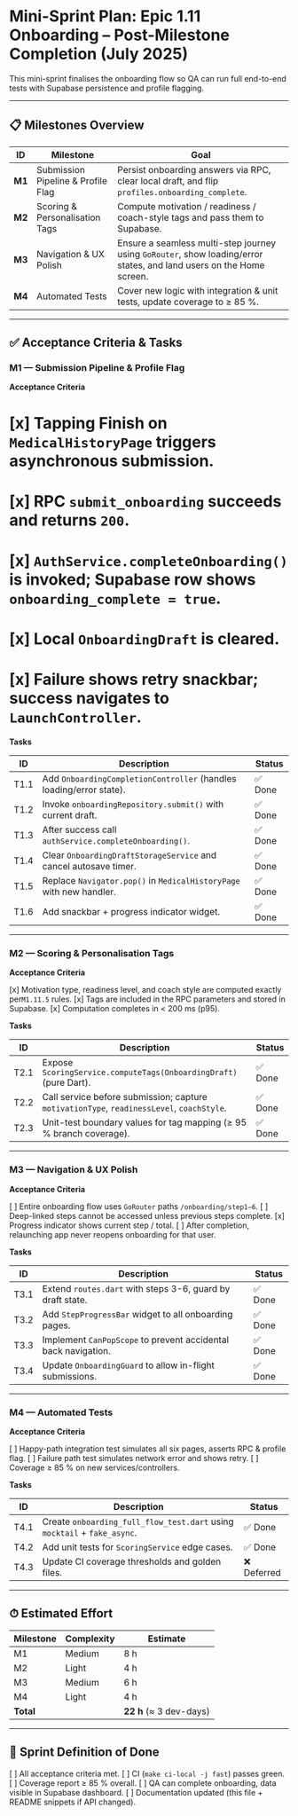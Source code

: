 # Mini-Sprint Plan: Epic 1.11 Onboarding – Post-Milestone Completion (July 2025)

This mini-sprint finalises the onboarding flow so QA can run full end-to-end
tests with Supabase persistence and profile flagging.

---

## 📋 Milestones Overview

| ID     | Milestone                          | Goal                                                                                                                 |
| ------ | ---------------------------------- | -------------------------------------------------------------------------------------------------------------------- |
| **M1** | Submission Pipeline & Profile Flag | Persist onboarding answers via RPC, clear local draft, and flip `profiles.onboarding_complete`.                      |
| **M2** | Scoring & Personalisation Tags     | Compute motivation / readiness / coach-style tags and pass them to Supabase.                                         |
| **M3** | Navigation & UX Polish             | Ensure a seamless multi-step journey using `GoRouter`, show loading/error states, and land users on the Home screen. |
| **M4** | Automated Tests                    | Cover new logic with integration & unit tests, update coverage to ≥ 85 %.                                            |

---

## ✅ Acceptance Criteria & Tasks

### M1 — Submission Pipeline & Profile Flag

**Acceptance Criteria**

# [x] Tapping **Finish** on `MedicalHistoryPage` triggers asynchronous submission.

# [x] RPC `submit_onboarding` succeeds and returns `200`.

# [x] `AuthService.completeOnboarding()` is invoked; Supabase row shows `onboarding_complete = true`.

# [x] Local `OnboardingDraft` is cleared.

# [x] Failure shows retry snackbar; success navigates to `LaunchController`.

**Tasks**

| ID   | Description                                                         | Status  |
| ---- | ------------------------------------------------------------------- | ------- |
| T1.1 | Add `OnboardingCompletionController` (handles loading/error state). | ✅ Done |
| T1.2 | Invoke `onboardingRepository.submit()` with current draft.          | ✅ Done |
| T1.3 | After success call `authService.completeOnboarding()`.              | ✅ Done |
| T1.4 | Clear `OnboardingDraftStorageService` and cancel autosave timer.    | ✅ Done |
| T1.5 | Replace `Navigator.pop()` in `MedicalHistoryPage` with new handler. | ✅ Done |
| T1.6 | Add snackbar + progress indicator widget.                           | ✅ Done |

---

### M2 — Scoring & Personalisation Tags

**Acceptance Criteria**

[x] Motivation type, readiness level, and coach style are computed exactly
per`M1.11.5` rules. [x] Tags are included in the RPC parameters and stored in
Supabase. [x] Computation completes in < 200 ms (p95).

**Tasks**

| ID   | Description                                                                               | Status  |
| ---- | ----------------------------------------------------------------------------------------- | ------- |
| T2.1 | Expose `ScoringService.computeTags(OnboardingDraft)` (pure Dart).                         | ✅ Done |
| T2.2 | Call service before submission; capture `motivationType`, `readinessLevel`, `coachStyle`. | ✅ Done |
| T2.3 | Unit-test boundary values for tag mapping (≥ 95 % branch coverage).                       | ✅ Done |

---

### M3 — Navigation & UX Polish

**Acceptance Criteria**

[ ] Entire onboarding flow uses `GoRouter` paths `/onboarding/step1–6`. [ ]
Deep-linked steps cannot be accessed unless previous steps complete. [x]
Progress indicator shows current step / total. [ ] After completion, relaunching
app never reopens onboarding for that user.

**Tasks**

| ID   | Description                                                    | Status  |
| ---- | -------------------------------------------------------------- | ------- |
| T3.1 | Extend `routes.dart` with steps 3-6, guard by draft state.     | ✅ Done |
| T3.2 | Add `StepProgressBar` widget to all onboarding pages.          | ✅ Done |
| T3.3 | Implement `CanPopScope` to prevent accidental back navigation. | ✅ Done |
| T3.4 | Update `OnboardingGuard` to allow in-flight submissions.       | ✅ Done |

---

### M4 — Automated Tests

**Acceptance Criteria**

[ ] Happy-path integration test simulates all six pages, asserts RPC & profile
flag. [ ] Failure path test simulates network error and shows retry. [ ]
Coverage ≥ 85 % on new services/controllers.

**Tasks**

| ID   | Description                                                              | Status      |
| ---- | ------------------------------------------------------------------------ | ----------- |
| T4.1 | Create `onboarding_full_flow_test.dart` using `mocktail` + `fake_async`. | ✅ Done     |
| T4.2 | Add unit tests for `ScoringService` edge cases.                          | ✅ Done     |
| T4.3 | Update CI coverage thresholds and golden files.                          | ❌ Deferred |

---

## ⏱ Estimated Effort

| Milestone | Complexity | Estimate                |
| --------- | ---------- | ----------------------- |
| M1        | Medium     | 8 h                     |
| M2        | Light      | 4 h                     |
| M3        | Medium     | 6 h                     |
| M4        | Light      | 4 h                     |
| **Total** |            | **22 h** (≈ 3 dev-days) |

---

## 🚀 Sprint Definition of Done

[ ] All acceptance criteria met. [ ] CI (`make ci-local -j fast`) passes green.
[ ] Coverage report ≥ 85 % overall. [ ] QA can complete onboarding, data visible
in Supabase dashboard. [ ] Documentation updated (this file + README snippets if
API changed).
